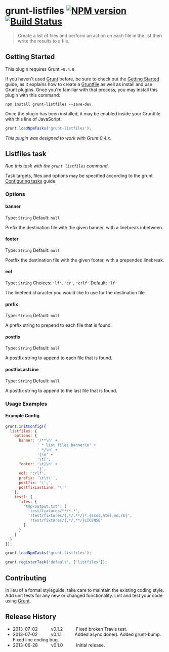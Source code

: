 # grunt-listfiles [![NPM version](https://badge.fury.io/js/grunt-listfiles.png)](http://badge.fury.io/js/grunt-listfiles) [![Build Status](https://travis-ci.org/psyrendust/grunt-listfiles.png?branch=master)](https://travis-ci.org/psyrendust/grunt-listfiles)

> Create a list of files and perform an action on each file in the list then write the results to a file.


## Getting Started
This plugin requires Grunt `~0.4.0`

If you haven't used [Grunt](http://gruntjs.com/) before, be sure to check out the [Getting Started](http://gruntjs.com/getting-started) guide, as it explains how to create a [Gruntfile](http://gruntjs.com/sample-gruntfile) as well as install and use Grunt plugins. Once you're familiar with that process, you may install this plugin with this command:

```shell
npm install grunt-listfiles --save-dev
```

Once the plugin has been installed, it may be enabled inside your Gruntfile with this line of JavaScript:

```js
grunt.loadNpmTasks('grunt-listfiles');
```

*This plugin was designed to work with Grunt 0.4.x.*


## Listfiles task
_Run this task with the `grunt listfiles` command._

Task targets, files and options may be specified according to the grunt [Configuring tasks](http://gruntjs.com/configuring-tasks) guide.

### Options

#### banner
Type: `String`
Default: `null`

Prefix the destination file with the given banner, with a linebreak inbetween.

#### footer
Type: `String`
Default: `null`

Postfix the destination file with the given footer, with a prepended linebreak.

#### eol
Type: `String`
Choices: `'lf'`, `'cr'`, `'crlf'`
Default: `'lf'`

The linefeed character you would like to use for the destination file.

#### prefix
Type: `String`
Default: `null`

A prefix string to prepend to each file that is found.

#### postfix
Type: `String`
Default: `null`

A postfix string to append to each file that is found.

#### postfixLastLine
Type: `String`
Default: `null`

A postfix string to append to the last file that is found.

### Usage Examples

#### Example Config

```javascript
grunt.initConfig({
  listfiles: {
    options: {
      banner: '/**\n' +
              ' * list files banner\n' +
              ' */\n' +
              '{\n' +
              '\t[',
      footer: '\t]\n' +
              '}',
      eol: 'crlf',
      prefix: '\t\t\'',
      postfix: '\',',
      postfixLastLine: '\''
    },
    test1: {
      files: {
        'tmp/output.txt': [
          'test/fixtures/**/*.*',
          '!test/fixtures/{,*/,**/}*.{scss,html,md,rb}',
          '!test/fixtures/{,*/,**/}LICENSE'
        ]
      }
    }
  }
});

grunt.loadNpmTasks('grunt-listfiles');

grunt.registerTask('default', ['listfiles']);
```


## Contributing
In lieu of a formal styleguide, take care to maintain the existing coding style. Add unit tests for any new or changed functionality. Lint and test your code using [Grunt](http://gruntjs.com/).

## Release History
 * 2013-07-02   v0.1.2   Fixed broken Travis test.
 * 2013-07-02   v0.1.1   Added async done(). Added grunt-bump. Fixed line ending bug.
 * 2013-06-28   v0.1.0   Initial release.
